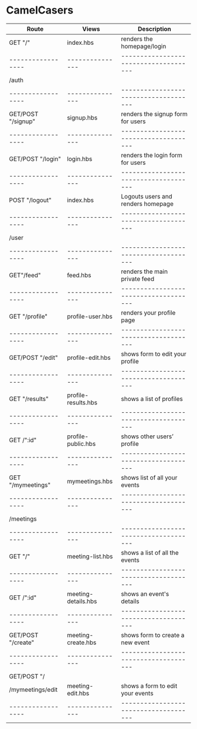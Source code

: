 # CamelCasers

| Route            |    Views       |          Description                |
| -----------------| ---------------|-------------------------------------|
|GET "/"	   | index.hbs      | renders the homepage/login          |
| -----------------| ---------------|-------------------------------------|
| /auth	           |                |                                     |
| -----------------| ---------------|-------------------------------------|
|GET/POST "/signup"| signup.hbs     | renders the signup form for users   |
| -----------------| ---------------|-------------------------------------|
| GET/POST "/login"|   login.hbs    | renders the login form for users    |
| -----------------| ---------------|-------------------------------------|
|POST "/logout"    | index.hbs      | Logouts users and renders homepage  |
| -----------------| ---------------|-------------------------------------|
| /user            |                |                                     |	
| -----------------| ---------------|-------------------------------------|
|GET"/feed"        | feed.hbs       | renders the main private feed       |
| -----------------| ---------------|-------------------------------------|
| GET "/profile"   |profile-user.hbs| renders your profile page           |
| -----------------| ---------------|-------------------------------------|
|GET/POST "/edit"  |profile-edit.hbs| shows form to edit your profile     |
| -----------------| ---------------|-------------------------------------|
| GET "/results"   |profile-results.hbs|    shows a list of profiles      |			
| -----------------| ---------------|-------------------------------------|
| GET /":id"       |profile-public.hbs|   shows other users’ profile      |	
| -----------------| ---------------|-------------------------------------|
|GET "/mymeetings" |mymeetings.hbs  | shows list of all your events       |
| -----------------| ---------------|-------------------------------------|
| /meetings        |                |                                     |
| -----------------| ---------------|-------------------------------------|
|GET "/"           |meeting-list.hbs| shows a list of all the events      |
| -----------------| ---------------|-------------------------------------|
| GET /":id"       |meeting-details.hbs|   shows an event's details       |	
| -----------------| ---------------|-------------------------------------|
|GET/POST "/create"|meeting-create.hbs| shows form to create a new event  |
| -----------------| ---------------|-------------------------------------|
| GET/POST "/
/mymeetings/edit   |meeting-edit.hbs|   shows a form to edit your events  |
| -----------------| ---------------|-------------------------------------|
